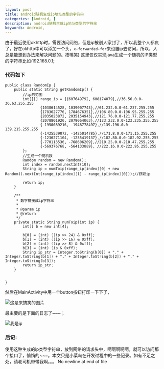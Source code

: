 ```yaml
---
layout: post
title: android随机生成ip地址类型的字符串
categories: [Android, ]
description: android随机生成ip地址类型的字符串 
keywords: Android, 
---
```



由于最近使用okhttp时，需要访问网络，但是ip被别人家封了，所以我整个人都疯了，好在okhttp中可以添加一个头，`x-forwarded-for`来设置ip去访问，所以，人总是能想到办法来解决问题的。捂嘴笑)
这里仅仅实现java生成一个随机的IP类型的字符串比如:192.168.0.1;

### 代码如下
```
public class RandomIp {
    public static String getRandomIp() {
        //ip的范围
        int[][] range_ip = {{607649792, 608174079},//36.56.0.0-36.63.255.255
                {1038614528, 1039007743},//61.232.0.0-61.237.255.255
                {1783627776, 1784676351},//106.80.0.0-106.95.255.255
                {2035023872, 2035154943},//121.76.0.0-121.77.255.255
                {2078801920, 2079064063},//123.232.0.0-123.235.255.255
                {-1950089216, -1948778497},//139.196.0.0-139.215.255.255
                {-1425539072, -1425014785},//171.8.0.0-171.15.255.255
                {-1236271104, -1235419137},//182.80.0.0-182.92.255.255
                {-770113536, -768606209},//210.25.0.0-210.47.255.255
                {-569376768, -564133889}, //222.16.0.0-222.95.255.255
        };
        //生成一个随机数
        Random random = new Random();
        int index = random.nextInt(10);
        String ip = numToip(range_ip[index][0] + new Random().nextInt(range_ip[index][1] - range_ip[index][0]));//获取ip

        return ip;
    }

    /**
     * 数字拼接成ip字符串
     *
     * @param ip
     * @return
     */
    private static String numToip(int ip) {
        int[] b = new int[4];

        b[0] = (int) ((ip >> 24) & 0xff);
        b[1] = (int) ((ip >> 16) & 0xff);
        b[2] = (int) ((ip >> 8) & 0xff);
        b[3] = (int) (ip & 0xff);
        String ip_str = Integer.toString(b[0]) + "." + Integer.toString(b[1]) + "." + Integer.toString(b[2]) + "." + Integer.toString(b[3]);
        return ip_str;
    }


}
```
然后在MainActivity中用一个button按钮打印一下下了，

![这是来搞笑的图片](http://upload-images.jianshu.io/upload_images/1365793-f166c80dd9734228.png?imageMogr2/auto-orient/strip%7CimageView2/2/w/1240)

最主要的是下面的日志了~~~；

![我是ip](http://upload-images.jianshu.io/upload_images/1365793-c090f940f8073c8b.png?imageMogr2/auto-orient/strip%7CimageView2/2/w/1240) 


### 后记:
使用这种生成的ip类型字符串，放到网络的请求头中，啊啊啊啊啊，就可以访问那个接口了，悄悄的~~~。本文只是小菜鸟在开发过程中的一些记录。如有不足之处，请老司机带带我啊。。。
 No newline at end of file
